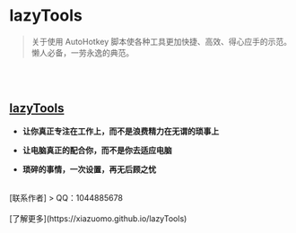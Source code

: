 # **lazyTools**
> 关于使用 AutoHotkey 脚本使各种工具更加快捷、高效、得心应手的示范。懒人必备，一劳永逸的典范。

<br>
<br>

## [lazyTools](https://xiazuomo.github.io/lazyTools)

- **让你真正专注在工作上，而不是浪费精力在无谓的琐事上**

- **让电脑真正的配合你，而不是你去适应电脑**

- **琐碎的事情，一次设置，再无后顾之忧**
<br>
[联系作者]
> QQ：1044885678
<br>
<br>
[了解更多](https://xiazuomo.github.io/lazyTools)
